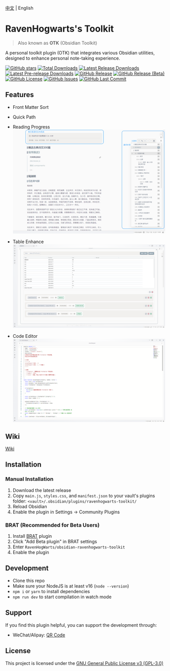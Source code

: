 [中文](README_ZH.md) | English
# RavenHogwarts's Toolkit
> Also known as **OTK** (Obsidian Toolkit)

A personal toolkit plugin (OTK) that integrates various Obsidian utilities, designed to enhance personal note-taking experience.

[![GitHub stars](https://img.shields.io/github/stars/RavenHogWarts/obsidian-ravenhogwarts-toolkit?style=flat&label=Stars)](https://github.com/RavenHogWarts/obsidian-ravenhogwarts-toolkit/stargazers)
[![Total Downloads](https://img.shields.io/github/downloads/RavenHogWarts/obsidian-ravenhogwarts-toolkit/total?style=flat&label=Total%20Downloads)](https://github.com/RavenHogWarts/obsidian-ravenhogwarts-toolkit/releases)
[![Latest Release Downloads](https://img.shields.io/github/downloads/RavenHogWarts/obsidian-ravenhogwarts-toolkit/latest/total?style=flat&label=Latest%20Release%20Downloads)](https://github.com/RavenHogWarts/obsidian-ravenhogwarts-toolkit/releases/latest)
[![Latest Pre-release Downloads](https://img.shields.io/github/downloads-pre/RavenHogWarts/obsidian-ravenhogwarts-toolkit/latest/total?style=flat&label=Latest%20Beta%20Downloads)](https://github.com/RavenHogWarts/obsidian-ravenhogwarts-toolkit/releases)
[![GitHub Release](https://img.shields.io/github/v/release/RavenHogWarts/obsidian-ravenhogwarts-toolkit?style=flat&label=Release)](https://github.com/RavenHogWarts/obsidian-ravenhogwarts-toolkit/releases/latest)
[![GitHub Release (Beta)](https://img.shields.io/github/v/release/RavenHogWarts/obsidian-ravenhogwarts-toolkit?include_prereleases&style=flat&label=Beta)](https://github.com/RavenHogWarts/obsidian-ravenhogwarts-toolkit/releases)
[![GitHub License](https://img.shields.io/github/license/RavenHogWarts/obsidian-ravenhogwarts-toolkit?style=flat&label=License)](https://github.com/RavenHogWarts/obsidian-ravenhogwarts-toolkit/blob/master/LICENSE)
[![GitHub Issues](https://img.shields.io/github/issues/RavenHogWarts/obsidian-ravenhogwarts-toolkit?style=flat&label=Issues)](https://github.com/RavenHogWarts/obsidian-ravenhogwarts-toolkit/issues)
[![GitHub Last Commit](https://img.shields.io/github/last-commit/RavenHogWarts/obsidian-ravenhogwarts-toolkit?style=flat&label=Last%20Commit)](https://github.com/RavenHogWarts/obsidian-ravenhogwarts-toolkit/commits/master)

## Features
- Front Matter Sort
- Quick Path
- Reading Progress
![Reading Progress](./assets/reading-progress.png)

- Table Enhance
![Table Enhance](./assets/table-enhance.png)

- Code Editor
![Code Editor](./assets/code-editor.png)

## Wiki
[Wiki](https://ravenhogwarts.github.io/docs/en/obsidian-ravenhogwarts-toolkit/)

## Installation
### Manual Installation

1. Download the latest release
2. Copy `main.js`, `styles.css`, and `manifest.json` to your vault's plugins folder: `<vault>/.obsidian/plugins/ravenhogwarts-toolkit/`
3. Reload Obsidian
4. Enable the plugin in Settings → Community Plugins

### BRAT (Recommended for Beta Users)
1. Install [BRAT](https://github.com/TfTHacker/obsidian42-brat) plugin
2. Click "Add Beta plugin" in BRAT settings
3. Enter `RavenHogWarts/obsidian-ravenhogwarts-toolkit`
4. Enable the plugin

## Development

- Clone this repo
- Make sure your NodeJS is at least v16 (`node --version`)
- `npm i` or `yarn` to install dependencies
- `npm run dev` to start compilation in watch mode

## Support

If you find this plugin helpful, you can support the development through:
- WeChat/Alipay: [QR Code](https://s2.loli.net/2024/05/06/lWBj3ObszUXSV2f.png)

## License

This project is licensed under the [GNU General Public License v3 (GPL-3.0)](https://github.com/RavenHogWarts/obsidian-ravenhogwarts-toolkit/blob/master/LICENSE)
